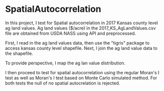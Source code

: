 # SpatialAutocorrelation
 In this project, I test for Spatial autocorrelation in 2017 Kansas county level ag land values. Ag land values ($/acre) in the 2017_KS_AgLandValues.csv file are obtained from USDA NASS using API and preprocessed. 
 
 First, I read in the ag land values data, then use the "tigris" package to access kansas county level shapefile.
 Next, I join the ag land value data to the shapefile.
 
To provide perspective, I map the ag lan value distribution.

I then proceed to test for spatial autocorrelation using the regular Moran's I test as well as Moran's I test based on Monte Carlo simulated method.
For both tests the null of no spatial autocrelation is rejected.
